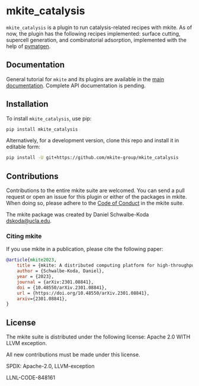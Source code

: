 # mkite_catalysis

`mkite_catalysis` is a plugin to run catalysis-related recipes with mkite. 
As of now, the plugin has the following recipes implemented: surface cutting, supercell generation, and combinatorial adsorption, implemented with the help of [pymatgen](https://github.com/materialsproject/pymatgen).

## Documentation

General tutorial for `mkite` and its plugins are available in the [main documentation](https://mkite.org).
Complete API documentation is pending.

## Installation

To install `mkite_catalysis`, use pip:

```bash
pip install mkite_catalysis
```

Alternatively, for a development version, clone this repo and install it in editable form:

```bash
pip install -U git+https://github.com/mkite-group/mkite_catalysis
```

## Contributions

Contributions to the entire mkite suite are welcomed.
You can send a pull request or open an issue for this plugin or either of the packages in mkite.
When doing so, please adhere to the [Code of Conduct](CODE_OF_CONDUCT.md) in the mkite suite.

The mkite package was created by Daniel Schwalbe-Koda <dskoda@ucla.edu>.

### Citing mkite

If you use mkite in a publication, please cite the following paper:

```bibtex
@article{mkite2023,
    title = {mkite: A distributed computing platform for high-throughput materials simulations},
    author = {Schwalbe-Koda, Daniel},
    year = {2023},
    journal = {arXiv:2301.08841},
    doi = {10.48550/arXiv.2301.08841},
    url = {https://doi.org/10.48550/arXiv.2301.08841},
    arxiv={2301.08841},
}
```

## License

The mkite suite is distributed under the following license: Apache 2.0 WITH LLVM exception.

All new contributions must be made under this license.

SPDX: Apache-2.0, LLVM-exception

LLNL-CODE-848161
